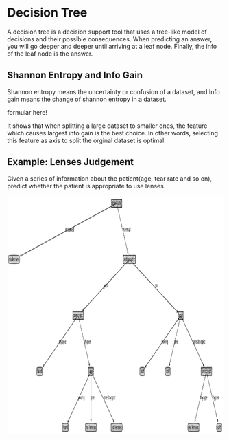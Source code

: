 # Decision Tree
A decision tree is a decision support tool that uses a tree-like model of decisions and their possible consequences.
When predicting an answer, you will go deeper and deeper until arriving at a leaf node. Finally, the info of the leaf node is the answer.

## Shannon Entropy and Info Gain
Shannon entropy means the uncertainty or confusion of a dataset, and Info gain means the change of shannon entropy in a dataset.
 
formular here!

It shows that when splitting a large dataset to smaller ones, the feature which causes largest info gain is the best choice.
In other words, selecting this feature as axis to split the orginal dataset is optimal. 

## Example: Lenses Judgement
Given a series of information about the patient(age, tear rate and so on), predict whether the patient is appropriate to use lenses.

<img width='1250' height='556' src="https://github.com/Kobeyond/Codes-for-Machine-Learning/blob/master/Decision%20Tree/data/tree.png"/>

